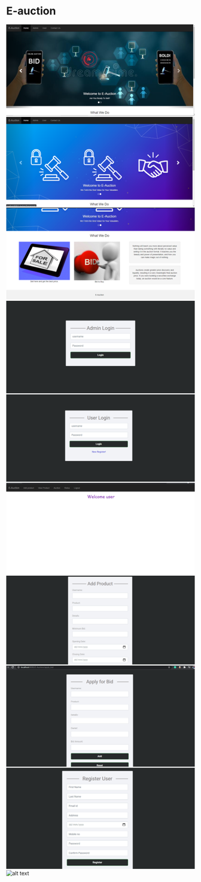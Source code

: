 # E-auction
![alt text](https://github.com/krutikafating/CDAC-project/blob/master/screenshots/Screenshot(154).png?raw=true)
![alt text](https://github.com/krutikafating/CDAC-project/blob/master/screenshots/Screenshot(155).png?raw=true)
![alt text](https://github.com/krutikafating/CDAC-project/blob/master/screenshots/Screenshot(156).png?raw=true)
![alt text](https://github.com/krutikafating/CDAC-project/blob/master/screenshots/Screenshot(157).png?raw=true)
![alt text](https://github.com/krutikafating/CDAC-project/blob/master/screenshots/Screenshot(158).png?raw=true)
![alt text](https://github.com/krutikafating/CDAC-project/blob/master/screenshots/Screenshot(159).png?raw=true)
![alt text](https://github.com/krutikafating/CDAC-project/blob/master/screenshots/Screenshot(160).png?raw=true)
![alt text](https://github.com/krutikafating/CDAC-project/blob/master/screenshots/Screenshot(161).png?raw=true)
![alt text](https://github.com/krutikafating/CDAC-project/blob/master/screenshots/Screenshot(162).png?raw=true)
![alt text](https://github.com/krutikafating/CDAC-project/blob/master/screenshots/Screenshot(163).png?raw=true)
